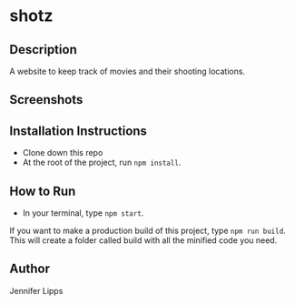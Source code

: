 # shotz

## Description
A website to keep track of movies and their shooting locations.

## Screenshots

## Installation Instructions
* Clone down this repo
* At the root of the project, run `npm install`.

## How to Run
* In your terminal, type `npm start`.

If you want to make a production build of this project, type `npm run build`. This will create a folder called build with all the minified code you need.

## Author
Jennifer Lipps